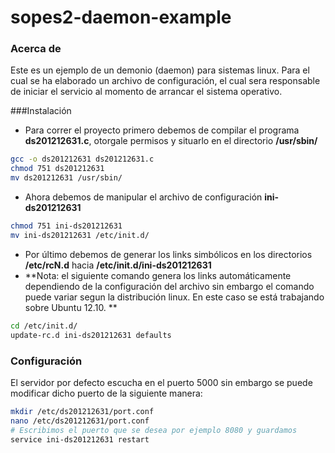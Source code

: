 # sopes2-daemon-example

### Acerca de
Este es un ejemplo de un demonio (daemon) para sistemas linux. Para el cual se ha elaborado un archivo de configuración, el cual sera responsable de iniciar el servicio al momento de arrancar el sistema operativo.

###Instalación
  - Para correr el proyecto primero debemos de compilar el programa **ds201212631.c**, otorgale permisos y situarlo en el directorio **/usr/sbin/**
```sh
gcc -o ds201212631 ds201212631.c
chmod 751 ds201212631
mv ds201212631 /usr/sbin/
```
  - Ahora debemos de manipular el archivo de configuración **ini-ds201212631**
```sh
chmod 751 ini-ds201212631
mv ini-ds201212631 /etc/init.d/
```
  - Por último debemos de generar los links simbólicos en los directorios **/etc/rcN.d**  hacia **/etc/init.d/ini-ds201212631**
  - **Nota: el siguiente comando genera los links automáticamente dependiendo de la configuración del archivo sin embargo el comando puede variar segun la distribución linux. En este caso se está trabajando sobre Ubuntu 12.10. **
```sh
cd /etc/init.d/
update-rc.d ini-ds201212631 defaults
```
### Configuración 
El servidor por defecto escucha en el puerto 5000 sin embargo se puede modificar dicho puerto de la siguiente manera:
```sh
mkdir /etc/ds201212631/port.conf
nano /etc/ds201212631/port.conf
# Escribimos el puerto que se desea por ejemplo 8080 y guardamos
service ini-ds201212631 restart
```
